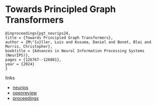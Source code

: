 # Towards Principled Graph Transformers

```
@inproceedings{pgt_neurips24,
title = {Towards Principled Graph Transformers},
author = {M\"{u}ller, Luis and Kusuma, Daniel and Bonet, Blai and Morris, Christopher},
booktitle = {Advances in Neural Information Processing Systems (NeurIPS)},
pages = {126767--126801},
year = {2024}
}
```

links
- [neurips](https://nips.cc/Conferences/2024/Schedule?showEvent=95605)
- [openreview](https://openreview.net/forum?id=LJCQH6U0pl)
- [proceedings](https://papers.nips.cc//paper_files/paper/2024/hash/e5419147e53eba322cf12aff266a66f2-Abstract-Conference.html)
